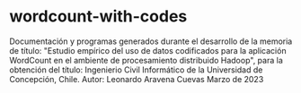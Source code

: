 # wordcount-with-codes
Documentación y programas generados durante el desarrollo de la memoria de título: "Estudio empírico del uso de datos codificados para la aplicación WordCount en el ambiente de procesamiento distribuido Hadoop", para la obtención del título: Ingenierio Civil Informático de la Universidad de Concepción, Chile.
Autor: Leonardo Aravena Cuevas
Marzo de 2023

